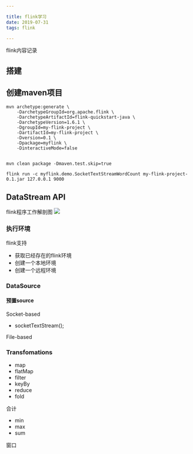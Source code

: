 ```yaml
---

title: flink学习
date: 2019-07-31
tags: flink

---
```


flink内容记录

<!--more-->

## 搭建

## 创建maven项目

```
mvn archetype:generate \
    -DarchetypeGroupId=org.apache.flink \
    -DarchetypeArtifactId=flink-quickstart-java \
    -DarchetypeVersion=1.6.1 \
    -DgroupId=my-flink-project \
    -DartifactId=my-flink-project \
    -Dversion=0.1 \
    -Dpackage=myflink \
    -DinteractiveMode=false

```

```

mvn clean package -Dmaven.test.skip=true

```

```
flink run -c myflink.demo.SocketTextStreamWordCount my-flink-project-0.1.jar 127.0.0.1 9000
```

## DataStream API
flink程序工作解剖图
![](http://img.wqkenqing.renFIyXNI.png)

### 执行环境

flink支持
- 获取已经存在的flink环境
- 创建一个本地环境
- 创建一个远程环境

### DataSource

#### 预置source

Socket-based

- socketTextStream();

File-based

### Transfomations

- map
- flatMap
- filter
- keyBy
- reduce
- fold

合计

- min
- max
- sum

窗口




